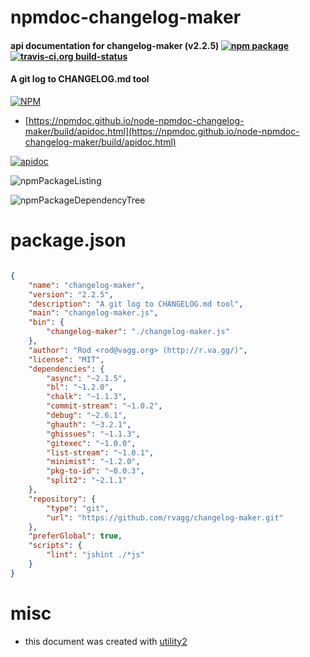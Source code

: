 # npmdoc-changelog-maker

#### api documentation for  changelog-maker (v2.2.5)  [![npm package](https://img.shields.io/npm/v/npmdoc-changelog-maker.svg?style=flat-square)](https://www.npmjs.org/package/npmdoc-changelog-maker) [![travis-ci.org build-status](https://api.travis-ci.org/npmdoc/node-npmdoc-changelog-maker.svg)](https://travis-ci.org/npmdoc/node-npmdoc-changelog-maker)

#### A git log to CHANGELOG.md tool

[![NPM](https://nodei.co/npm/changelog-maker.png?downloads=true&downloadRank=true&stars=true)](https://www.npmjs.com/package/changelog-maker)

- [https://npmdoc.github.io/node-npmdoc-changelog-maker/build/apidoc.html](https://npmdoc.github.io/node-npmdoc-changelog-maker/build/apidoc.html)

[![apidoc](https://npmdoc.github.io/node-npmdoc-changelog-maker/build/screenCapture.buildCi.browser.%252Ftmp%252Fbuild%252Fapidoc.html.png)](https://npmdoc.github.io/node-npmdoc-changelog-maker/build/apidoc.html)

![npmPackageListing](https://npmdoc.github.io/node-npmdoc-changelog-maker/build/screenCapture.npmPackageListing.svg)

![npmPackageDependencyTree](https://npmdoc.github.io/node-npmdoc-changelog-maker/build/screenCapture.npmPackageDependencyTree.svg)



# package.json

```json

{
    "name": "changelog-maker",
    "version": "2.2.5",
    "description": "A git log to CHANGELOG.md tool",
    "main": "changelog-maker.js",
    "bin": {
        "changelog-maker": "./changelog-maker.js"
    },
    "author": "Rod <rod@vagg.org> (http://r.va.gg/)",
    "license": "MIT",
    "dependencies": {
        "async": "~2.1.5",
        "bl": "~1.2.0",
        "chalk": "~1.1.3",
        "commit-stream": "~1.0.2",
        "debug": "~2.6.1",
        "ghauth": "~3.2.1",
        "ghissues": "~1.1.3",
        "gitexec": "~1.0.0",
        "list-stream": "~1.0.1",
        "minimist": "~1.2.0",
        "pkg-to-id": "~0.0.3",
        "split2": "~2.1.1"
    },
    "repository": {
        "type": "git",
        "url": "https://github.com/rvagg/changelog-maker.git"
    },
    "preferGlobal": true,
    "scripts": {
        "lint": "jshint ./*js"
    }
}
```



# misc
- this document was created with [utility2](https://github.com/kaizhu256/node-utility2)

